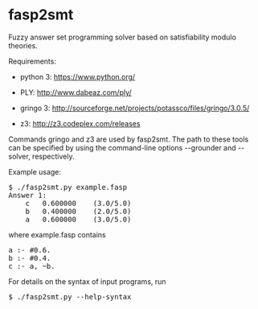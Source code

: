fasp2smt
========

Fuzzy answer set programming solver based on satisfiability modulo theories.

Requirements:

- python 3: https://www.python.org/

- PLY: http://www.dabeaz.com/ply/

- gringo 3: http://sourceforge.net/projects/potassco/files/gringo/3.0.5/

- z3: http://z3.codeplex.com/releases

Commands gringo and z3 are used by fasp2smt. The path to these tools can be specified by using the command-line options --grounder and --solver, respectively.


Example usage:

<pre>
$ ./fasp2smt.py example.fasp
Answer 1:
	c	0.600000	(3.0/5.0)
	b	0.400000	(2.0/5.0)
	a	0.600000	(3.0/5.0)
</pre>

where example.fasp contains

<pre>
a :- #0.6.
b :- #0.4.
c :- a, ~b.
</pre>

For details on the syntax of input programs, run

<pre>
$ ./fasp2smt.py --help-syntax
</pre>
